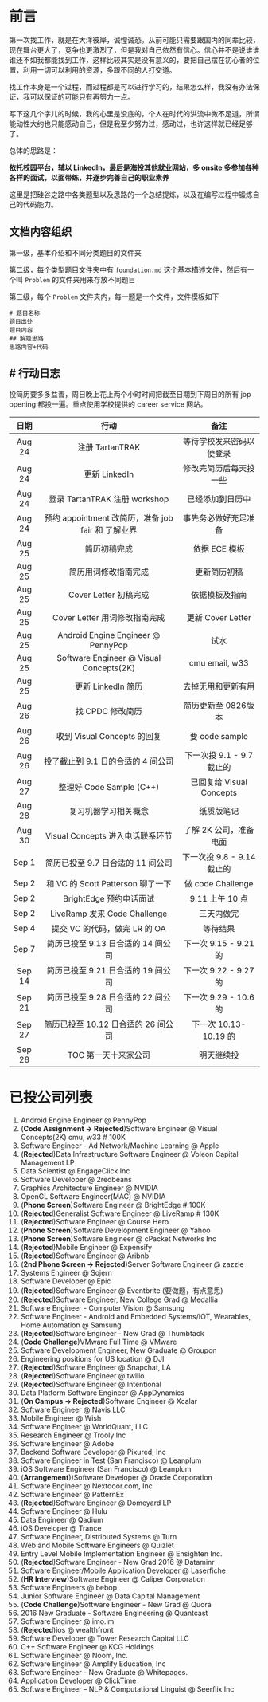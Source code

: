 # 前言

第一次找工作，就是在大洋彼岸，诚惶诚恐。从前可能只需要跟国内的同辈比较，现在舞台更大了，竞争也更激烈了，但是我对自己依然有信心。信心并不是说谁谁谁还不如我都能找到工作，这样比较其实是没有意义的，要把自己摆在初心者的位置，利用一切可以利用的资源，多跟不同的人打交道。

找工作本身是一个过程，而过程都是可以进行学习的，结果怎么样，我没有办法保证，我可以保证的可能只有再努力一点。

写下这几个字儿的时候，我的心里是没底的，个人在时代的洪流中微不足道，所谓能动性大约也只能感动自己，但是我至少努力过，感动过，也许这样就已经足够了。

总体的思路是：

**依托校园平台，辅以 LinkedIn，最后是海投其他就业网站，多 onsite 多参加各种各样的面试，以面带练，并逐步完善自己的职业素养**

这里是把硅谷之路中各类题型以及思路的一个总结提炼，以及在编写过程中锻炼自己的代码能力。

## 文档内容组织

第一级，基本介绍和不同分类题目的文件夹

第二级，每个类型题目文件夹中有 `foundation.md` 这个基本描述文件，然后有一个叫 `Problem` 的文件夹用来存放不同题目

第三级，每个 `Problem` 文件夹内，每一题是一个文件，文件模板如下

```
# 题目名称
题目出处
题目内容
## 解题思路
思路内容+代码
```

## # 行动日志

投简历要多多益善，周日晚上花上两个小时时间把截至日期到下周日的所有 jop opening 都投一遍。重点使用学校提供的 career service 网站。

日期 | 行动 | 备注
:---: | :---: | :---:
Aug 24 | 注册 TartanTRAK | 等待学校发来密码以便登录
Aug 24 | 更新 LinkedIn | 修改完简历后每天投一些
Aug 24 | 登录 TartanTRAK 注册 workshop | 已经添加到日历中
Aug 24 | 预约 appointment 改简历，准备 job fair 和 了解业界 | 事先务必做好充足准备
Aug 25 | 简历初稿完成 | 依据 ECE 模板
Aug 25 | 简历用词修改指南完成 | 更新简历初稿
Aug 25 | Cover Letter 初稿完成 | 依据模板及指南
Aug 25 | Cover Letter 用词修改指南完成 | 更新 Cover Letter
Aug 25 | Android Engine Engineer @ PennyPop | 试水
Aug 25 | Software Engineer @ Visual Concepts(2K) | cmu email, w33
Aug 25 | 更新 LinkedIn 简历 | 去掉无用和更新有用
Aug 26 | 找 CPDC 修改简历 | 简历更新至 0826版本
Aug 26 | 收到 Visual Concepts 的回复 | 要 code sample
Aug 26 | 投了截止到 9.1 日的合适的 4 间公司 | 下一次投 9.1 - 9.7 截止的
Aug 27 | 整理好 Code Sample (C++) | 已回复给 Visual Concepts
Aug 28 | 复习机器学习相关概念 | 纸质版笔记
Aug 30 | Visual Concepts 进入电话联系环节 | 了解 2K 公司，准备电面
Sep 1 | 简历已投至 9.7 日合适的 11 间公司 | 下一次投 9.8 - 9.14 截止的
Sep 2 | 和 VC 的 Scott Patterson 聊了一下 | 做 code Challenge
Sep 2 | BrightEdge 预约电话面试 | 9.11 上午 10 点
Sep 2 | LiveRamp 发来 Code Challenge | 三天内做完
Sep 4 | 提交 VC 的代码，做完 LR 的 OA | 等待结果
Sep 7 | 简历已投至 9.13 日合适的 14 间公司 | 下一次 9.15 - 9.21 的
Sep 14 | 简历已投至 9.21 日合适的 19 间公司 | 下一次 9.22 - 9.27 的
Sep 21 | 简历已投至 9.28 日合适的 22 间公司 | 下一次 9.29 - 10.6 的
Sep 27 | 简历已投至 10.12 日合适的 26 间公司 | 下一次 10.13- 10.19 的
Sep 28 | TOC 第一天十来家公司 | 明天继续投


# 已投公司列表

1. Android Engine Engineer @ PennyPop
2. (**Code Assignment -> Rejected**)Software Engineer @ Visual Concepts(2K) cmu, w33 # 100K
3. Software Engineer - Ad Network/Machine Learning @ Apple
4. (**Rejected**)Data Infrastructure Software Engineer @ Voleon Capital Management LP
5. Data Scientist @ EngageClick Inc
6. Software Developer @ 2redbeans
7. Graphics Architecture Engineer @ NVIDIA
8. OpenGL Software Engineer(MAC) @ NVIDIA
9. (**Phone Screen**)Software Engineer @ BrightEdge # 100K
10. (**Rejected**)Generalist Software Engineer @ LiveRamp # 130K
11. (**Rejected**)Software Engineer @ Course Hero
12. (**Phone Screen**)Software Development Engineer @ Yahoo
13. (**Phone Screen**)Software Engineer @ cPacket Networks Inc
14. (**Rejected**)Mobile Engineer @ Expensify
15. (**Rejected**)Software Engineer @ Aribnb
16. (**2nd Phone Screen -> Rejected**)Server Software Engineer @ zazzle
17. Systems Engineer @ Sojern
18. Software Developer @ Epic
19. (**Rejected**)Software Engineer @ Eventbrite (要做题，有点意思)
20. (**Rejected**)Software Engineer, New College Grad @ Medallia
21. Software Engineer - Computer Vision @ Samsung
22. Software Engineer - Android and Embedded Systems/IOT, Wearables, Home Automation @ Samsung
23. (**Rejected**)Software Engineer - New Grad @ Thumbtack
24. (**Code Challenge**)VMware Full Time @ VMware
25. Software Development Engineer, New Graduate @ Groupon
26. Engineering positions for US location @ DJI
27. (**Rejected**)Software Engineer @ Snapchat, LA
28. (**Rejected**)Software Engineer @ twilio
29. (**Rejected**)Software Engineer @ Intentional
30. Data Platform Software Engineer @ AppDynamics
31. (**On Campus -> Rejected**)Software Engineer @ Xcalar
32. Software Engineer @ Navis LLC
33. Mobile Engineer @ Wish
34. Software Engineer @ WorldQuant, LLC
35. Research Engineer @ Trooly Inc
36. Software Engineer @ Adobe
37. Backend Software Developer @ Pixured, Inc
38. Software Engineer in Test (San Francisco) @ Leanplum
39. iOS Software Engineer (San Francisco) @ Leanplum
39. (**Arrangement**))Software Developer @ Oracle Corporation
40. Software Engineer @ Nextdoor.com, Inc
41. Software Engineer @ PatternEx
42. (**Rejected**)Software Engineer @ Domeyard LP
43. Software Engineer @ Hulu
44. Data Engineer @ Qadium
45. iOS Developer @ Trance
46. Software Engineer, Distributed Systems @ Turn
47. Web and Mobile Software Engineers @ Quizlet
48. Entry Level Mobile Implementation Engineer @ Ensighten Inc.
49. (**Rejected**)Software Engineer - New Grad 2016 @ Dataminr
50. Software Engineer/Mobile Application Developer @ Laserfiche
51. (**HR Interview**)Software Engineer @ Caliper Corporation
52. Software Engineers @ bebop
53. Junior Software Engineer @ Data Capital Management
54. (**Code Challenge**)Software Engineer - New Grad @ Quora
55. 2016 New Graduate - Software Engineering @ Quantcast
56. Software Engineer @ imo.im
57. (**Rejected**)ios @ wealthfront
58. Software Developer @ Tower Research Capital LLC
59. C++ Software Engineer @ KCG Holdings
60. Software Engineer @ Noom, Inc.
61. Software Engineer @ Amplify Education, Inc
62. Software Engineer - New Graduate @ Whitepages.
63. Application Developer @ ClickTime
64. Software Engineer – NLP & Computational Linguist @ Seerflix Inc


